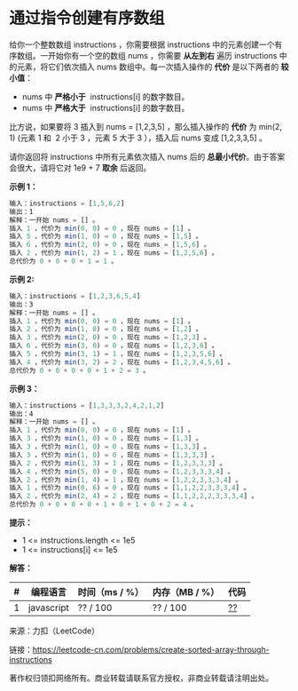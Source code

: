 # 通过指令创建有序数组

给你一个整数数组 instructions ，你需要根据 instructions 中的元素创建一个有序数组。一开始你有一个空的数组 nums ，你需要 **从左到右** 遍历 instructions 中的元素，将它们依次插入 nums 数组中。每一次插入操作的 **代价** 是以下两者的 **较小值**：

- nums 中 **严格小于**  instructions[i] 的数字数目。
- nums 中 **严格大于**  instructions[i] 的数字数目。

比方说，如果要将 3 插入到 nums = [1,2,3,5] ，那么插入操作的 **代价** 为 min(2, 1) (元素 1 和  2 小于 3 ，元素 5 大于 3 ），插入后 nums 变成 [1,2,3,3,5] 。

请你返回将 instructions 中所有元素依次插入 nums 后的 **总最小代价**。由于答案会很大，请将它对 1e9 + 7 **取余** 后返回。

**示例 1：**

``` javascript
输入：instructions = [1,5,6,2]
输出：1
解释：一开始 nums = [] 。
插入 1 ，代价为 min(0, 0) = 0 ，现在 nums = [1] 。
插入 5 ，代价为 min(1, 0) = 0 ，现在 nums = [1,5] 。
插入 6 ，代价为 min(2, 0) = 0 ，现在 nums = [1,5,6] 。
插入 2 ，代价为 min(1, 2) = 1 ，现在 nums = [1,2,5,6] 。
总代价为 0 + 0 + 0 + 1 = 1 。
```

**示例 2:**

``` javascript
输入：instructions = [1,2,3,6,5,4]
输出：3
解释：一开始 nums = [] 。
插入 1 ，代价为 min(0, 0) = 0 ，现在 nums = [1] 。
插入 2 ，代价为 min(1, 0) = 0 ，现在 nums = [1,2] 。
插入 3 ，代价为 min(2, 0) = 0 ，现在 nums = [1,2,3] 。
插入 6 ，代价为 min(3, 0) = 0 ，现在 nums = [1,2,3,6] 。
插入 5 ，代价为 min(3, 1) = 1 ，现在 nums = [1,2,3,5,6] 。
插入 4 ，代价为 min(3, 2) = 2 ，现在 nums = [1,2,3,4,5,6] 。
总代价为 0 + 0 + 0 + 0 + 1 + 2 = 3 。
```

**示例 3：**

``` javascript
输入：instructions = [1,3,3,3,2,4,2,1,2]
输出：4
解释：一开始 nums = [] 。
插入 1 ，代价为 min(0, 0) = 0 ，现在 nums = [1] 。
插入 3 ，代价为 min(1, 0) = 0 ，现在 nums = [1,3] 。
插入 3 ，代价为 min(1, 0) = 0 ，现在 nums = [1,3,3] 。
插入 3 ，代价为 min(1, 0) = 0 ，现在 nums = [1,3,3,3] 。
插入 2 ，代价为 min(1, 3) = 1 ，现在 nums = [1,2,3,3,3] 。
插入 4 ，代价为 min(5, 0) = 0 ，现在 nums = [1,2,3,3,3,4] 。
​​​​​插入 2 ，代价为 min(1, 4) = 1 ，现在 nums = [1,2,2,3,3,3,4] 。
插入 1 ，代价为 min(0, 6) = 0 ，现在 nums = [1,1,2,2,3,3,3,4] 。
插入 2 ，代价为 min(2, 4) = 2 ，现在 nums = [1,1,2,2,2,3,3,3,4] 。
总代价为 0 + 0 + 0 + 0 + 1 + 0 + 1 + 0 + 2 = 4 。
```

**提示：**

- 1 <= instructions.length <= 1e5
- 1 <= instructions[i] <= 1e5

**解答：**

**#**|**编程语言**|**时间（ms / %）**|**内存（MB / %）**|**代码**
--|--|--|--|--
1|javascript|?? / 100|?? / 100|[??](./javascript/ac_v1.js)

来源：力扣（LeetCode）

链接：https://leetcode-cn.com/problems/create-sorted-array-through-instructions

著作权归领扣网络所有。商业转载请联系官方授权，非商业转载请注明出处。
